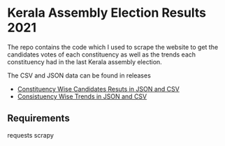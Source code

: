 # Kerala Assembly Election Results 2021

The repo contains the code which I used to scrape the website to get the candidates votes of each constituency as well as the trends each constituency had in the last Kerala assembly election. 

The CSV and JSON data can be found in releases
- [Constituency Wise Candidates Resuts in JSON and CSV](https://github.com/mantlecurve/kerala-election-results-2021/releases/tag/1.0)
- [Consistuency Wise Trends in JSON and CSV](https://github.com/mantlecurve/kerala-election-results-2021/releases/tag/1.0)

## Requirements
requests
scrapy

